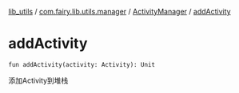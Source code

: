 [lib_utils](../../index.md) / [com.fairy.lib.utils.manager](../index.md) / [ActivityManager](index.md) / [addActivity](./add-activity.md)

# addActivity

`fun addActivity(activity: Activity): Unit`

添加Activity到堆栈

